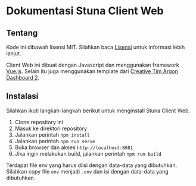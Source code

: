# Dokumentasi Stuna Client Web

## Tentang

Kode ini dibawah lisensi MIT. Silahkan baca [Lisensi](license.txt) untuk informasi lebih lanjut.

Client Web ini dibuat dengan Javascript dan menggunakan framework [Vue.js](https://vuejs.org/). Selain itu juga menggunakan template dari [Creative Tim Argon Dashboard 2](https://www.creative-tim.com/product/argon-dashboard).

## Instalasi

Silahkan ikuti langkah-langkah berikut untuk menginstall Stuna Client Web.

1. Clone repository ini
2. Masuk ke direktori repository
3. Jalankan perintah `npm install`
4. Jalankan perintah `npm run serve`
5. Buka browser dan akses `http://localhost:8081`
6. Jika ingin melakukan build, jalankan perintah `npm run build`

Terdapat file env yang harus diisi dengan data-data yang dibutuhkan. Silahkan copy file `env` menjadi `.env` dan isi dengan data-data yang dibutuhkan.
